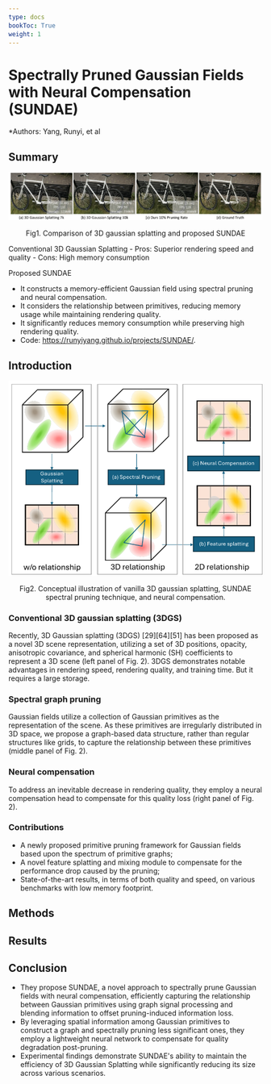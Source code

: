 ```yaml
---
type: docs
bookToc: True
weight: 1
---
```

# Spectrally Pruned Gaussian Fields with Neural Compensation (SUNDAE)
*Authors: Yang, Runyi, et al

## Summary
<p align="center">
    <img src='fig1.png' width="600">
</p>
<p align="center">
    Fig1. Comparison of 3D gaussian splatting and proposed SUNDAE
</p>
Conventional 3D Gaussian Splatting
- Pros: Superior rendering speed and quality
- Cons: High memory consumption

Proposed SUNDAE
- It constructs a memory-efficient Gaussian field using spectral pruning and neural compensation. 
- It considers the relationship between primitives, reducing memory usage while maintaining rendering quality.
- It significantly reduces memory consumption while preserving high rendering quality.
- Code: https://runyiyang.github.io/projects/SUNDAE/.

## Introduction
<p align="center">
    <img src='fig2.png' width="600">
</p>
<p align="center">
    Fig2. Conceptual illustration of vanilla 3D gaussian splatting, SUNDAE spectral pruning technique, and neural compensation.
</p>  

### Conventional 3D gaussian splatting (3DGS)
Recently, 3D Gaussian splatting (3DGS) [29][64][51] has been proposed as a novel 3D scene representation, utilizing a set of 3D positions, opacity, anisotropic covariance, and spherical harmonic (SH) coefficients to represent a 3D scene (left panel of Fig. 2).
3DGS demonstrates notable advantages in rendering speed, rendering quality, and training time. But it requires a large storage.

### Spectral graph pruning
Gaussian fields utilize a collection of Gaussian primitives as the representation of the scene. As these primitives are irregularly distributed in 3D space, we propose a graph-based data structure, rather than regular structures like grids, to capture the relationship between these primitives (middle panel of Fig. 2).


### Neural compensation
To address an inevitable decrease in rendering quality, they employ a neural compensation head to compensate for this quality loss (right panel of Fig. 2).

### Contributions
- A newly proposed primitive pruning framework for Gaussian fields based upon the spectrum of primitive graphs;
- A novel feature splatting and mixing module to compensate for the performance drop caused by the pruning;
- State-of-the-art results, in terms of both quality and speed, on various benchmarks with low memory footprint.

## Methods



## Results

## Conclusion
- They propose SUNDAE, a novel approach to spectrally prune Gaussian fields with neural compensation, efficiently capturing the relationship between Gaussian primitives using graph signal processing and blending information to offset pruning-induced information loss.
- By leveraging spatial information among Gaussian primitives to construct a graph and spectrally pruning less significant ones, they employ a lightweight neural network to compensate for quality degradation post-pruning.
- Experimental findings demonstrate SUNDAE's ability to maintain the efficiency of 3D Gaussian Splatting while significantly reducing its size across various scenarios.
